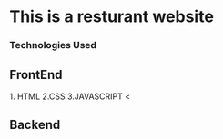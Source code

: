 <h1>This is a resturant website </h1>
<h3>Technologies Used </h3>
<h2>FrontEnd</h2>
1. HTML
2.CSS
3.JAVASCRIPT
<<h2>Backend</h2>
